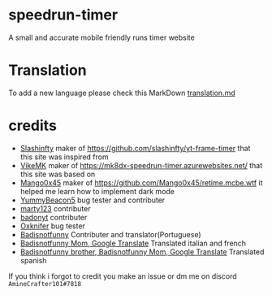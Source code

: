 # speedrun-timer
A small and accurate mobile friendly runs timer website
# Translation
To add a new language please check this MarkDown [translation.md](./translation.md)
# credits
* [Slashinfty](https://github.com/slashinfty) maker of https://github.com/slashinfty/yt-frame-timer that this site was inspired from
* [VikeMK](https://github.com/VikeMK) maker of https://mk8dx-speedrun-timer.azurewebsites.net/ that this site was based on
* [Mango0x45](https://github.com/Mango0x45) maker of https://github.com/Mango0x45/retime.mcbe.wtf it helped me learn how to implement dark mode
* [YummyBeacon5](https://github.com/YummyBacon5) bug tester and contributer
* [marty123](https://github.com/marty321) contributer
* [badonyt](https://github.com/badonyt) contributer
* [Oxknifer](https://github.com/zromick) bug tester
* [Badisnotfunny](https://github.com/badonyt) Contributer and translator(Portuguese)
* [Badisnotfunny Mom, Google Translate](https://Translate.google.com) Translated italian and french
* [Badisnotfunny brother, Badisnotfunny Mom, Google Translate](https://Translate.google.com) Translated spanish

If you think i forgot to credit you make an issue or dm me on discord `AmineCrafter101#7818`
